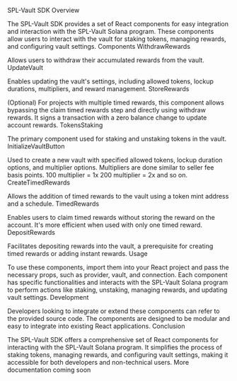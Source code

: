 SPL-Vault SDK
Overview

The SPL-Vault SDK provides a set of React components for easy integration and interaction with the SPL-Vault Solana program. These components allow users to interact with the vault for staking tokens, managing rewards, and configuring vault settings.
Components
WithdrawRewards

Allows users to withdraw their accumulated rewards from the vault.
UpdateVault

Enables updating the vault's settings, including allowed tokens, lockup durations, multipliers, and reward management.
StoreRewards

(Optional) For projects with multiple timed rewards, this component allows bypassing the claim timed rewards step and directly using withdraw rewards. It signs a transaction with a zero balance change to update account rewards.
TokensStaking

The primary component used for staking and unstaking tokens in the vault.
InitializeVaultButton

Used to create a new vault with specified allowed tokens, lockup duration options, and multiplier options. Multipliers are done similar to seller fee basis points. 100 multiplier = 1x 200 multiplier = 2x and so on. 
CreateTimedRewards

Allows the addition of timed rewards to the vault using a token mint address and a schedule.
TimedRewards

Enables users to claim timed rewards without storing the reward on the account. It's more efficient when used with only one timed reward.
DepositRewards

Facilitates depositing rewards into the vault, a prerequisite for creating timed rewards or adding instant rewards.
Usage

To use these components, import them into your React project and pass the necessary props, such as provider, vault, and connection. Each component has specific functionalities and interacts with the SPL-Vault Solana program to perform actions like staking, unstaking, managing rewards, and updating vault settings.
Development

Developers looking to integrate or extend these components can refer to the provided source code. The components are designed to be modular and easy to integrate into existing React applications.
Conclusion

The SPL-Vault SDK offers a comprehensive set of React components for interacting with the SPL-Vault Solana program. It simplifies the process of staking tokens, managing rewards, and configuring vault settings, making it accessible for both developers and non-technical users. More documentation coming soon